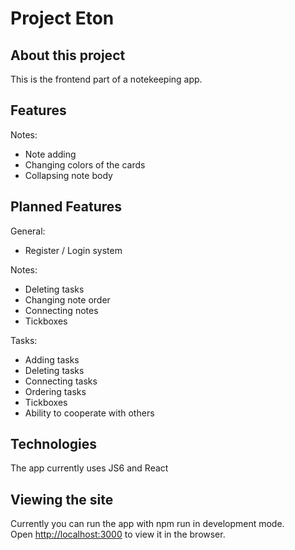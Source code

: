 # Project Eton

## About this project
This is the frontend part of a notekeeping app.

## Features
Notes:
- Note adding
- Changing colors of the cards
- Collapsing note body

## Planned Features

General:
- Register / Login system

Notes:
- Deleting tasks
- Changing note order
- Connecting notes
- Tickboxes

Tasks:
- Adding tasks
- Deleting tasks
- Connecting tasks
- Ordering tasks
- Tickboxes
- Ability to cooperate with others

## Technologies
The app currently uses JS6 and React


## Viewing the site
Currently you can run the app with npm run in development mode.\
Open [http://localhost:3000](http://localhost:3000) to view it in the browser.
